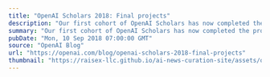 ```yaml
---
title: "OpenAI Scholars 2018: Final projects"
description: "Our first cohort of OpenAI Scholars has now completed the program."
summary: "Our first cohort of OpenAI Scholars has now completed the program."
pubDate: "Mon, 10 Sep 2018 07:00:00 GMT"
source: "OpenAI Blog"
url: "https://openai.com/blog/openai-scholars-2018-final-projects"
thumbnail: "https://raisex-llc.github.io/ai-news-curation-site/assets/openai_logo.png"
---
```


